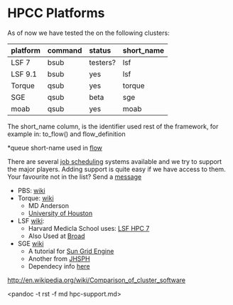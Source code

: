 

# HPCC Platforms
	
As of now we have tested the on the following clusters:


|platform |command |status     |short_name |
|:--------|:-------|:----------|:----------|
|LSF 7    |bsub    |testers?   |lsf        |
|LSF 9.1  |bsub    |yes        |lsf        |
|Torque   |qsub    |yes        |torque     |
|SGE      |qsub    |beta       |sge        |
|moab	  |qsub	    |yes        |moab        | 

The short_name column, is the identifier used rest of the framework, for example in:
to_flow() and flow_definition

\*queue short-name used in [flow](https://github.com/sahilseth/flow)

There are several [job scheduling](http://en.wikipedia.org/wiki/Job_scheduler) systems
available and we try to support the major players. Adding support is
quite easy if we have access to them. Your favourite not in the list?
Send a [message](mailto:sahil.seth@me.com)

- PBS: [wiki](http://en.wikipedia.org/wiki/Portable_Batch_System)
- Torque: [wiki](http://en.wikipedia.org/wiki/TORQUE_Resource_Manager)
	- MD Anderson
	- [University of Houston](http://www.rcc.uh.edu/hpc-docs/49-using-torque-to-submit-and-monitor-jobs.html)
- LSF [wiki](http://en.wikipedia.org/wiki/Platform_LSF):
	- Harvard Medicla School uses: [LSF HPC 7](https://wiki.med.harvard.edu/Orchestra/IntroductionToLSF)
	- Also Used at [Broad](https://www.broadinstitute.org/gatk/guide/article?id=1311)
- SGE [wiki](http://en.wikipedia.org/wiki/Sun_Grid_Engine)
	- A tutorial for [Sun Grid Engine](https://sites.google.com/site/anshulkundaje/inotes/programming/clustersubmit/sun-grid-engine)
	- Another from [JHSPH](http://www.biostat.jhsph.edu/bit/cluster-usage.html)
	- Dependecy info [here](https://wiki.duke.edu/display/SCSC/SGE+Job+Dependencies)

http://en.wikipedia.org/wiki/Comparison_of_cluster_software


<pandoc -t rst -f md hpc-support.md>